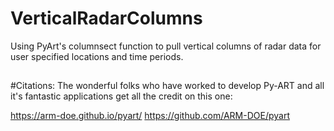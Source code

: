 # VerticalRadarColumns
Using PyArt's columnsect function to pull vertical columns of radar data for user specified locations and time periods. 

##



#Citations:
The wonderful folks who have worked to develop Py-ART and all it's fantastic applications get all the credit on this one:

https://arm-doe.github.io/pyart/
https://github.com/ARM-DOE/pyart


